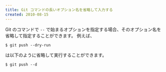 ```yaml
---
title: Git コマンドの長いオプション名を省略して入力する
created: 2010-08-15
---
```


Git のコマンドで `--` で始まるオプションを指定する場合、そのオプション名を省略して指定することができます。
例えば、

~~~
$ git push --dry-run
~~~

は以下のように省略して実行することができます。

~~~
$ git push --d
~~~

